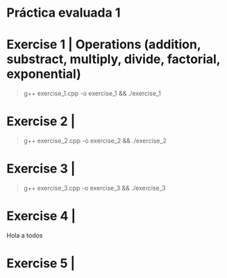 # Práctica evaluada 1



# Exercise 1 | Operations (addition, substract, multiply, divide, factorial, exponential)
> g++ exercise_1.cpp -o exercise_1 && ./exercise_1


# Exercise 2 |
> g++ exercise_2.cpp -o exercise_2 && ./exercise_2


# Exercise 3 |
> g++ exercise_3.cpp -o exercise_3 && ./exercise_3


# Exercise 4 |

Hola a todos

# Exercise 5 |


